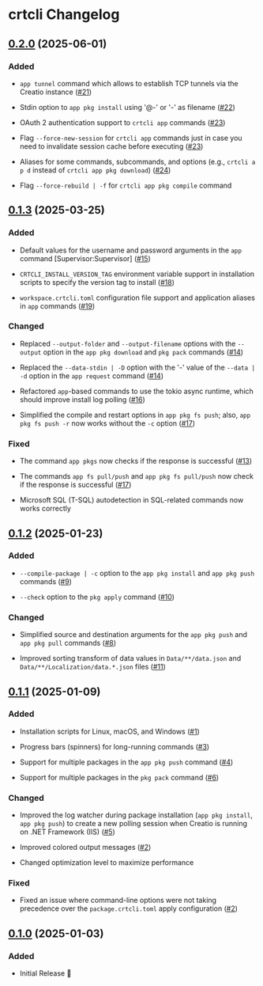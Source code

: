 # crtcli Changelog

## [0.2.0](https://github.com/heabijay/crtcli/releases/tag/v0.2.0) (2025-06-01)

### Added

 - `app tunnel` command which allows to establish TCP tunnels via the Creatio instance ([#21](https://github.com/heabijay/crtcli/pull/21))

 - Stdin option to `app pkg install` using '@-' or '-' as filename ([#22](https://github.com/heabijay/crtcli/pull/22))

 - OAuth 2 authentication support to `crtcli app` commands ([#23](https://github.com/heabijay/crtcli/pull/23))

 - Flag `--force-new-session` for `crtcli app` commands just in case you need to invalidate session cache before executing ([#23](https://github.com/heabijay/crtcli/pull/23))

 - Aliases for some commands, subcommands, and options (e.g., `crtcli a p d` instead of `crtcli app pkg download`) ([#24](https://github.com/heabijay/crtcli/pull/24))

 - Flag `--force-rebuild | -f` for `crtcli app pkg compile` command


## [0.1.3](https://github.com/heabijay/crtcli/releases/tag/v0.1.3) (2025-03-25)

### Added

 - Default values for the username and password arguments in the `app` command [Supervisor:Supervisor] ([#15](https://github.com/heabijay/crtcli/pull/15))

 - `CRTCLI_INSTALL_VERSION_TAG` environment variable support in installation scripts to specify the version tag to install ([#18](https://github.com/heabijay/crtcli/pull/18))

 - `workspace.crtcli.toml` configuration file support and application aliases in `app` commands ([#19](https://github.com/heabijay/crtcli/pull/19))

### Changed

 - Replaced `--output-folder` and `--output-filename` options with the `--output` option in the `app pkg download` and `pkg pack` commands ([#14](https://github.com/heabijay/crtcli/pull/14))

 - Replaced the `--data-stdin | -D` option with the '-' value of the `--data | -d` option in the `app request` command ([#14](https://github.com/heabijay/crtcli/pull/14))

 - Refactored `app`-based commands to use the tokio async runtime, which should improve install log polling ([#16](https://github.com/heabijay/crtcli/pull/16))

 - Simplified the compile and restart options in `app pkg fs push`; also, `app pkg fs push -r` now works without the `-c` option ([#17](https://github.com/heabijay/crtcli/pull/17))

### Fixed

 - The command `app pkgs` now checks if the response is successful ([#13](https://github.com/heabijay/crtcli/pull/13))

 - The commands `app fs pull/push` and `app pkg fs pull/push` now check if the response is successful ([#17](https://github.com/heabijay/crtcli/pull/17))

 - Microsoft SQL (T-SQL) autodetection in SQL-related commands now works correctly


## [0.1.2](https://github.com/heabijay/crtcli/releases/tag/v0.1.2) (2025-01-23)

### Added

 - `--compile-package | -c` option to the `app pkg install` and `app pkg push` commands ([#9](https://github.com/heabijay/crtcli/pull/9))

 - `--check` option to the `pkg apply` command ([#10](https://github.com/heabijay/crtcli/pull/10))

### Changed

 - Simplified source and destination arguments for the `app pkg push` and `app pkg pull` commands ([#8](https://github.com/heabijay/crtcli/pull/8))

 - Improved sorting transform of data values in `Data/**/data.json` and `Data/**/Localization/data.*.json` files ([#11](https://github.com/heabijay/crtcli/pull/11))


## [0.1.1](https://github.com/heabijay/crtcli/releases/tag/v0.1.1) (2025-01-09)

### Added

 - Installation scripts for Linux, macOS, and Windows ([#1](https://github.com/heabijay/crtcli/pull/1))

 - Progress bars (spinners) for long-running commands ([#3](https://github.com/heabijay/crtcli/pull/3))

 - Support for multiple packages in the `app pkg push` command ([#4](https://github.com/heabijay/crtcli/pull/4))

 - Support for multiple packages in the `pkg pack` command ([#6](https://github.com/heabijay/crtcli/pull/6))

### Changed

 - Improved the log watcher during package installation (`app pkg install`, `app pkg push`) to create a new polling session when Creatio is running on .NET Framework (IIS) ([#5](https://github.com/heabijay/crtcli/pull/5))

 - Improved colored output messages ([#2](https://github.com/heabijay/crtcli/pull/2))

 - Changed optimization level to maximize performance

### Fixed

 - Fixed an issue where command-line options were not taking precedence over the `package.crtcli.toml` apply configuration ([#2](https://github.com/heabijay/crtcli/pull/2))


## [0.1.0](https://github.com/heabijay/crtcli/releases/tag/v0.1.0) (2025-01-03)

### Added

 - Initial Release 🎉